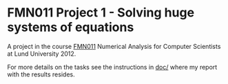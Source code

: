 # FMN011 Project 1 - Solving huge systems of equations
A project in the course [FMN011](http://www.maths.lth.se/na/courses/FMN011/) Numerical Analysis for Computer Scientists at Lund University 2012. 

For more details on the tasks see the instructions in [doc/](https://github.com/erikw/fmn011_project1/tree/master/doc) where my report with the results resides.
